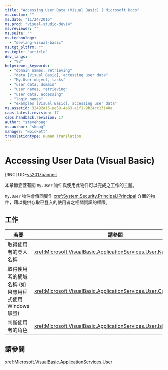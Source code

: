 ```yaml
---
title: "Accessing User Data (Visual Basic) | Microsoft Docs"
ms.custom: ""
ms.date: "11/24/2016"
ms.prod: "visual-studio-dev14"
ms.reviewer: ""
ms.suite: ""
ms.technology: 
  - "devlang-visual-basic"
ms.tgt_pltfrm: ""
ms.topic: "article"
dev_langs: 
  - "VB"
helpviewer_keywords: 
  - "domain names, retrieving"
  - "data [Visual Basic], accessing user data"
  - "My.User object, tasks"
  - "user data, domain"
  - "user names, retrieving"
  - "user data, accessing"
  - "login names"
  - "examples [Visual Basic], accessing user data"
ms.assetid: 32492a15-ee59-4a63-a1f1-9b24cc13140a
caps.latest.revision: 17
caps.handback.revision: 17
author: "stevehoag"
ms.author: "shoag"
manager: "wpickett"
translationtype: Human Translation
---
```

# Accessing User Data (Visual Basic)
[!INCLUDE[vs2017banner](../../../csharp/includes/vs2017banner.md)]

本章節涵蓋有關 `My.User` 物件與使用此物件可以完成之工作的主題。  
  
 `My.User` 物件會傳回實作 <xref:System.Security.Principal.IPrincipal> 介面的物件，藉以提供存取已登入的使用者之相關資訊的權限。  
  
## 工作  
  
|若要|請參閱|  
|--------|---------|  
|取得使用者的登入名稱|<xref:Microsoft.VisualBasic.ApplicationServices.User.Name%2A>|  
|取得使用者的網域名稱 \(如果應用程式使用 Windows 驗證\)|<xref:Microsoft.VisualBasic.ApplicationServices.User.CurrentPrincipal>|  
|判斷使用者的角色|<xref:Microsoft.VisualBasic.ApplicationServices.User.IsInRole%2A>|  
  
## 請參閱  
 <xref:Microsoft.VisualBasic.ApplicationServices.User>